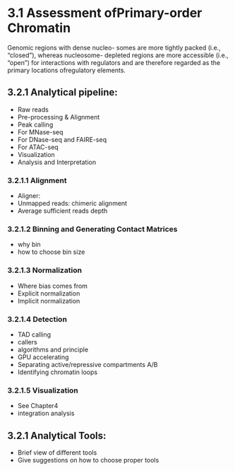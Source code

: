 # 3.1 Assessment ofPrimary-order Chromatin
Genomic regions with dense nucleo- somes are more tightly packed (i.e., “closed”), whereas nucleosome- depleted regions are more accessible (i.e., “open”) for interactions with regulators and are therefore regarded as the primary locations ofregulatory elements. 

## 3.2.1 Analytical pipeline:
- Raw reads 
- Pre-processing & Alignment 
- Peak calling 
 - For MNase-seq
 - For DNase-seq and FAIRE-seq
 - For ATAC-seq
- Visualization
- Analysis and Interpretation

### 3.2.1.1 Alignment
- Aligner: 
- Unmapped reads: chimeric alignment
- Average sufficient reads depth 

### 3.2.1.2 Binning and Generating Contact Matrices
- why bin 
- how to choose bin size 

### 3.2.1.3 Normalization
- Where bias comes from
- Explicit normalization
- Implicit normalization

### 3.2.1.4 Detection
- TAD calling
 - callers 
 - algorithms and principle 
 - GPU accelerating 
- Separating active/repressive compartments A/B 
- Identifying chromatin loops
 
### 3.2.1.5 Visualization
- See Chapter4 
- integration analysis 


## 3.2.1 Analytical Tools:
- Brief view of different tools 
- Give suggestions on how to choose proper tools 

